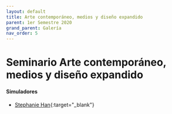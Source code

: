 ```yaml
---
layout: default
title: Arte contemporáneo, medios y diseño expandido
parent: 1er Semestre 2020
grand_parent: Galería
nav_order: 5
---
```


# Seminario Arte contemporáneo, medios y diseño expandido


#### Simuladores

- [Stephanie Han](http://udesa.cristianreynaga.com/simuladorlab/2020/1semestre/artecontemporaneo/han.html){:target="_blank"}